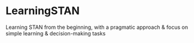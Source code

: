 # LearningSTAN
Learning STAN from the beginning, with a pragmatic approach &amp; focus on simple learning &amp; decision-making tasks
